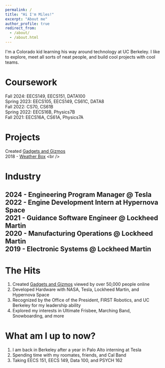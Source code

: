 ```yaml
---
permalink: /
title: "Hi I'm Miles!"
excerpt: "About me"
author_profile: true
redirect_from: 
  - /about/
  - /about.html
--- 
```


I'm a Colorado kid learning his way around technology at UC Berkeley. I like to explore, meet all sorts of neat people, and build cool projects with cool teams.



Coursework
======
Fall 2024: EECS149, EECS151, DATA100 <br />
Spring 2023: EECS105, EECS149, CS61C, DATA8 <br />
Fall 2022: CS70, CS61B <br />
Spring 2022: EECS16B, Physics7B <br />
Fall 2021: EECS16A, CS61A, Physics7A <br />

Projects
======
Created [Gadgets and Gizmos](https://www.hackster.io/milesnash_) <br />
2018 - [Weather Box]([https://www.hackster.io/milesnash_](https://www.hackster.io/milesnash_/multi-functional-display-for-weather-time-and-date-0827ca))  <br />

Industry
======
2024 - Engineering Program Manager @ Tesla <br />
2022 - Engine Development Intern at Hypernova Space <br />
2021 - Guidance Software Engineer @ Lockheed Martin <br />
2020 - Manufacturing Operations @ Lockheed Martin <br />
2019 - Electronic Systems @ Lockheed Martin <br />
---

The Hits
======
1. Created [Gadgets and Gizmos](https://www.hackster.io/milesnash_) viewed by over 50,000 people online
1. Developed Hardware with NASA, Tesla, Lockheed Martin, and Hypernova Space
1. Recognized by the Office of the President, FIRST Robotics, and UC Berkeley for my leadership ability
1. Explored my interests in Ultimate Frisbee, Marching Band, Snowboarding, and more

What am I up to now?
======
1. I am back in Berkeley after a year in Palo Alto interning at Tesla
1. Spending time with my roomates, friends, and Cal Band
1. Taking EECS 151, EECS 149, Data 100, and PSYCH 162


